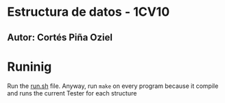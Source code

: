 # Estructura de datos - 1CV10
## Autor: Cortés Piña Oziel

# Runinig
Run the [run.sh](run.sh) file. Anyway, run `make` on every program because it compile and runs the current Tester for each structure
